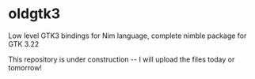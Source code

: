 # oldgtk3
Low level GTK3 bindings for Nim language, complete nimble package for GTK 3.22

This repository is under construction -- I will upload the files today or tomorrow!
